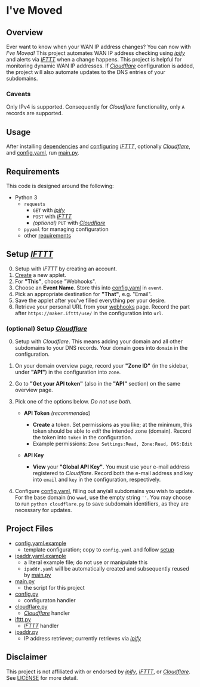 # I've Moved

## Overview

Ever want to know when your WAN IP address changes? You can now with *I've Moved!* This project automates WAN IP address checking using *[ipify][IPIFY]* and alerts via *[IFTTT][IFTTT]* when a change happens. This project is helpful for monitoring dynamic WAN IP addresses. If *[Cloudflare][CLOUDFLARE]* configuration is added, the project will also automate updates to the DNS entries of your subdomains.

### Caveats

Only IPv4 is supported. Consequently for *Cloudflare* functionality, only `A` records are supported.

## Usage

After installing [dependencies](#requirements) and [configuring](#setup) *[IFTTT][IFTTT]*, optionally *[Cloudflare][CLOUDFLARE]*, and [config.yaml](config.yaml.example), run [main.py](main.py).

## Requirements

This code is designed around the following:

- Python 3
    - `requests`
        - `GET` with *[ipify][IPIFY]*
        - `POST` with *[IFTTT][IFTTT]*
        - *(optional)* `PUT` with *[Cloudflare][CLOUDFLARE]*
    - `pyyaml` for managing configuration
    - other [requirements](requirements.txt)

## Setup *[IFTTT][IFTTT]*

0. Setup with *IFTTT* by creating an account.
1. [Create](https://ifttt.com/create) a new applet.
2. For **"This"**, choose "Webhooks".
3. Choose an **Event Name**. Store this into [config.yaml](config.yaml.example) in `event`.
4. Pick an appropriate destination for **"That"**, e.g. "Email".
5. Save the applet after you've filled everything per your desire.
6. Retrieve your personal URL from your [webhooks](https://ifttt.com/maker_webhooks/settings) page. Record the part after `https://maker.ifttt/use/` in the configuration into `url`.

### (optional) Setup *[Cloudflare][CLOUDFLARE]*

0. Setup with *Cloudflare*. This means adding your domain and all other subdomains to your DNS records. Your domain goes into `domain` in the configuration.
1. On your domain overview page, record your **"Zone ID"** (in the sidebar, under **"API"**) in the configuration into `zone`.
2. Go to **"Get your API token"** (also in the **"API"** section) on the same overview page.
3. Pick one of the options below. *Do not use both.*

    - **API Token** *(recommended)*
        - **Create** a token. Set permissions as you like; at the minimum, this token should be able to *edit* the intended zone (domain). Record the token into `token` in the configuration.
        - Example permissions: `Zone Settings:Read, Zone:Read, DNS:Edit`

    - **API Key**
        - **View** your **"Global API Key"**. You must use your e-mail address registered to *Cloudflare*. Record both the e-mail address and key into `email` and `key` in the configuration, respectively.

4. Configure [config.yaml](config.yaml.example), filling out any/all subdomains you wish to update. For the base domain (no `www`), use the empty string `''`. You may choose to run `python cloudflare.py` to save subdomain identifiers, as they are necessary for updates. 

## Project Files

- [config.yaml.example](config.yaml.example)
    - template configuration; copy to `config.yaml` and follow [setup](#setup)
- [ipaddr.yaml.example](ipaddr.yaml.example)
    - a literal example file; do not use or manipulate this
    - `ipaddr.yaml` will be automatically created and subsequently reused by [main.py](main.py)
- [main.py](main.py)
    - the script for this project
- [config.py](config.py)
    - configuraton handler
- [cloudflare.py](cloudflare.py)
    - *[Cloudflare][CLOUDFLARE]* handler
- [ifttt.py](ifttt.py)
    - *[IFTTT][IFTTT]* handler
- [ipaddr.py](ipaddr.py)
    - IP address retriever; currently retrieves via *[ipify][IPIFY]*

## Disclaimer

This project is not affiliated with or endorsed by *[ipify][IPIFY]*, *[IFTTT][IFTTT]*, or *[Cloudflare][CLOUDFLARE]*. See [LICENSE](LICENSE) for more detail.

[IPIFY]: https://ipify.org
[IFTTT]: https://ifttt.com
[CLOUDFLARE]: https://www.cloudflare.com
